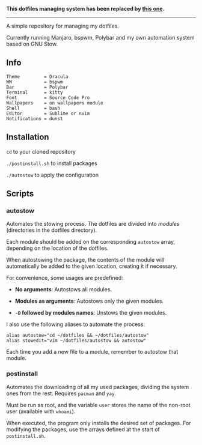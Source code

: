 **This dotfiles managing system has been replaced by [this one](https://github.com/albertcanales/dotfiles).**

* * *

A simple repository for managing my dotfiles.

Currently running Manjaro, bspwm, Polybar and my own automation system based on GNU Stow.

## Info

```
Theme         = Dracula
WM            = bspwm
Bar           = Polybar
Terminal      = kitty
Font          = Source Code Pro
Wallpapers    = on wallpapers module
Shell         = bash
Editor        = Sublime or nvim
Notifications = dunst
```

## Installation

`cd` to your cloned repository

`./postinstall.sh` to install packages

`./autostow` to apply the configuration

## Scripts

### autostow

Automates the stowing process. The dotfiles are divided into *modules* (directories in the dotfiles directory).

Each module should be added on the corresponding `autostow` array, depending on the location of the dotfiles.

When autostowing the package, the contents of the module will automatically be added to the given location, creating it if necessary.

For convenience, some usages are predefined:

- **No arguments**: Autostows all modules.

- **Modules as arguments**: Autostows only the given modules.

- **`-D` followed by modules names**: Unstows the given modules.

I also use the following aliases to automate the process:

```
alias autostow="cd ~/dotfiles && ~/dotfiles/autostow"
alias stowedit="vim ~/dotfiles/autostow && autostow"
```

Each time you add a new file to a module, remember to autostow that module.

### postinstall

Automates the downloading of all my used packages, dividing the system ones from the rest. Requires `pacman` and `yay`.

Must be run as root, and the variable `user` stores the name of the non-root user (available with `whoami`).

When executed, the program only installs the desired set of packages. For modifying the packages, use the arrays defined at the start of `postinstall.sh`.

